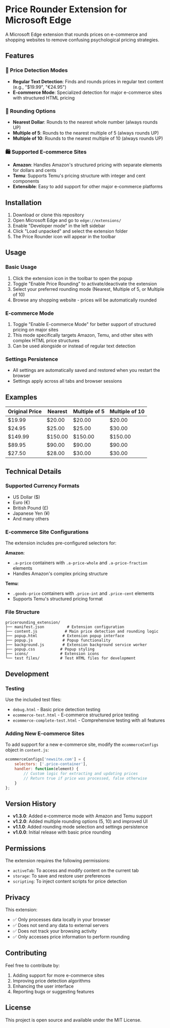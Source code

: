 # Price Rounder Extension for Microsoft Edge

A Microsoft Edge extension that rounds prices on e-commerce and shopping websites to remove confusing psychological pricing strategies.

## Features

### 🎯 Price Detection Modes
- **Regular Text Detection**: Finds and rounds prices in regular text content (e.g., "$19.99", "€24.95")
- **E-commerce Mode**: Specialized detection for major e-commerce sites with structured HTML pricing

### 🔧 Rounding Options
- **Nearest Dollar**: Rounds to the nearest whole number (always rounds UP)
- **Multiple of 5**: Rounds to the nearest multiple of 5 (always rounds UP)
- **Multiple of 10**: Rounds to the nearest multiple of 10 (always rounds UP)

### 🛍️ Supported E-commerce Sites
- **Amazon**: Handles Amazon's structured pricing with separate elements for dollars and cents
- **Temu**: Supports Temu's pricing structure with integer and cent components
- **Extensible**: Easy to add support for other major e-commerce platforms

## Installation

1. Download or clone this repository
2. Open Microsoft Edge and go to `edge://extensions/`
3. Enable "Developer mode" in the left sidebar
4. Click "Load unpacked" and select the extension folder
5. The Price Rounder icon will appear in the toolbar

## Usage

### Basic Usage
1. Click the extension icon in the toolbar to open the popup
2. Toggle "Enable Price Rounding" to activate/deactivate the extension
3. Select your preferred rounding mode (Nearest, Multiple of 5, or Multiple of 10)
4. Browse any shopping website - prices will be automatically rounded

### E-commerce Mode
1. Toggle "Enable E-commerce Mode" for better support of structured pricing on major sites
2. This mode specifically targets Amazon, Temu, and other sites with complex HTML price structures
3. Can be used alongside or instead of regular text detection

### Settings Persistence
- All settings are automatically saved and restored when you restart the browser
- Settings apply across all tabs and browser sessions

## Examples

| Original Price | Nearest | Multiple of 5 | Multiple of 10 |
|---------------|---------|---------------|----------------|
| $19.99        | $20.00  | $20.00        | $20.00         |
| $24.95        | $25.00  | $25.00        | $30.00         |
| $149.99       | $150.00 | $150.00       | $150.00        |
| $89.95        | $90.00  | $90.00        | $90.00         |
| $27.50        | $28.00  | $30.00        | $30.00         |

## Technical Details

### Supported Currency Formats
- US Dollar ($)
- Euro (€)
- British Pound (£)
- Japanese Yen (¥)
- And many others

### E-commerce Site Configurations
The extension includes pre-configured selectors for:

**Amazon**:
- `.a-price` containers with `.a-price-whole` and `.a-price-fraction` elements
- Handles Amazon's complex pricing structure

**Temu**:
- `.goods-price` containers with `.price-int` and `.price-cent` elements
- Supports Temu's structured pricing format

### File Structure
```
pricerounding_extension/
├── manifest.json          # Extension configuration
├── content.js            # Main price detection and rounding logic
├── popup.html           # Extension popup interface
├── popup.js             # Popup functionality
├── background.js        # Extension background service worker
├── popup.css           # Popup styling
├── icons/              # Extension icons
└── test files/         # Test HTML files for development
```

## Development

### Testing
Use the included test files:
- `debug.html` - Basic price detection testing
- `ecommerce-test.html` - E-commerce structured price testing
- `ecommerce-complete-test.html` - Comprehensive testing with all features

### Adding New E-commerce Sites
To add support for a new e-commerce site, modify the `ecommerceConfigs` object in `content.js`:

```javascript
ecommerceConfigs['newsite.com'] = {
    selectors: ['.price-container'],
    handler: function(element) {
        // Custom logic for extracting and updating prices
        // Return true if price was processed, false otherwise
    }
};
```

## Version History

- **v1.3.0**: Added e-commerce mode with Amazon and Temu support
- **v1.2.0**: Added multiple rounding options (5, 10) and improved UI
- **v1.1.0**: Added rounding mode selection and settings persistence
- **v1.0.0**: Initial release with basic price rounding

## Permissions

The extension requires the following permissions:
- `activeTab`: To access and modify content on the current tab
- `storage`: To save and restore user preferences
- `scripting`: To inject content scripts for price detection

## Privacy

This extension:
- ✅ Only processes data locally in your browser
- ✅ Does not send any data to external servers
- ✅ Does not track your browsing activity
- ✅ Only accesses price information to perform rounding

## Contributing

Feel free to contribute by:
1. Adding support for more e-commerce sites
2. Improving price detection algorithms
3. Enhancing the user interface
4. Reporting bugs or suggesting features

## License

This project is open source and available under the MIT License.
